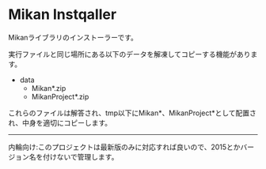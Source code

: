 Mikan Instqaller
====

Mikanライブラリのインストーラーです。

実行ファイルと同じ場所にある以下のデータを解凍してコピーする機能があります。

* data
    * Mikan*.zip
    * MikanProject*.zip

これらのファイルは解答され、tmp以下にMikan*、MikanProject*として配置され、中身を適切にコピーします。

----

内輪向け:このプロジェクトは最新版のみに対応すれば良いので、2015とかバージョン名を付けないで管理します。

